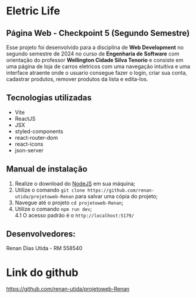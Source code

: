 # Eletric Life

## Página Web - Checkpoint 5 (Segundo Semestre)

Esse projeto foi desenvolvido para a disciplina de **Web Development** no segundo semestre de 2024 no curso de **Engenharia de Software** com orientação do professor **Wellington Cidade Silva Tenorio** e consiste em uma página de loja de carros eletricos com uma navegação intuitiva e uma interface atraente onde o usuario consegue fazer o login, criar sua conta, cadastrar produtos, remover produtos da lista e edita-los.

## Tecnologias utilizadas

- Vite
- ReactJS
- JSX
- styled-components
- react-router-dom
- react-icons
- json-server

## Manual de instalação

1. Realize o download do [NodeJS](https://nodejs.org/) em sua máquina;
2. Utilize o comando `git clone https://github.com/renan-utida/projetoweb-Renan` para salvar uma cópia do projeto;
3. Navegue até o projeto `cd projetoweb-Renan`;
4. Utilize o comando `npm run dev`; <br>
4.1 O acesso padrão é o `http://localhost:5179/`

## Desenvolvedores:

Renan Dias Utida - RM 558540

# Link do github
https://github.com/renan-utida/projetoweb-Renan
